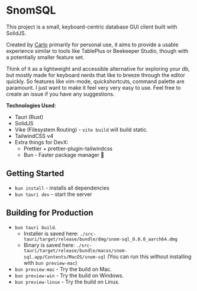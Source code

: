 # SnomSQL

This project is a small, keyboard-centric database GUI client built with SolidJS.

Created by [Carlo](https://github.com/blankeos) primarily for personal use, it aims to provide a usable experience similar to tools like TablePlus or Beekeeper Studio, though with a potentially smaller feature set.

Think of it as a lightweight and accessible alternative for exploring your db, but mostly made for keyboard nerds that like to breeze through the editor quickly. So features like vim-mode, quickshortcuts, command palette are paramount. I just want to make it feel very very easy to use. Feel free to create an issue if you have any suggestions.

**Technologies Used**:

- Tauri (Rust)
- SolidJS
- Vike (Filesystem Routing) - `vite build` will build static.
- TailwindCSS v4
- Extra things for DevX:
  - Prettier + prettier-plugin-tailwindcss
  - Bun - Faster package manager 🥳

## Getting Started

- `bun install` - installs all dependencies
- `bun tauri dev` - start the server

## Building for Production

- `bun tauri build`.
  - Installer is saved here: `./src-tauri/target/release/bundle/dmg/snom-sql_0.0.0_aarch64.dmg`
  - Binary is saved here: `./src-tauri/target/release/bundle/macos/snom-sql.app/Contents/MacOS/snom-sql` (You can run this without installing with `bun preview-mac`)
- `bun preview-mac` - Try the build on Mac.
- `bun preview-win` - Try the build on Windows.
- `bun preview-linux` - Try the build on Linux.
